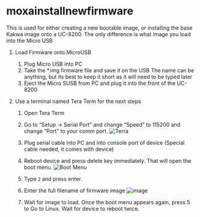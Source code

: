 # moxainstallnewfirmware

This is used for either creating a new bootable image, or installing the base Kakwa image onto a UC-8200.  The only difference is what image you load into the Micro USB

1. Load Firmware onto MicroUSB
   1. Plug Micro USB into PC
   2. Take the *.img firmware file and save it on the USB
      The name can be anything, but its best to keep it short as it will need to be typed later
   3. Eject the Micro SUSB from PC and plug it into the front of the UC-8200

2. Use a terminal named Tera Term for the next steps
   1. Open Tera Term
   2. Go to “Setup -> Serial Port” and change “Speed” to 115200 and change “Port” to your comm port.
      ![Terra](https://user-images.githubusercontent.com/109390971/182856647-318e0f68-f66d-49a5-b1d4-41617d40bb67.png)
   3. Plug serial cable into PC and into console port of device (Special cable needed, it comes with device)
   4. Reboot device and press delete key immediately.  That will open the boot menu.
      ![Boot Menu](https://user-images.githubusercontent.com/109390971/182856926-57a7c307-8a6e-4fc8-8a7b-4e2462c27899.png)      
   5. Type `2` and press enter.
   6. Enter the full filename of firmware image
      ![image](https://user-images.githubusercontent.com/109390971/184702114-60554201-057d-4b3f-8bee-ac422b3c3c72.png)

   7. Wait for image to load.  Once the boot menu appears again, press 5 to Go to Linux.  Wait for device to reboot twice.
